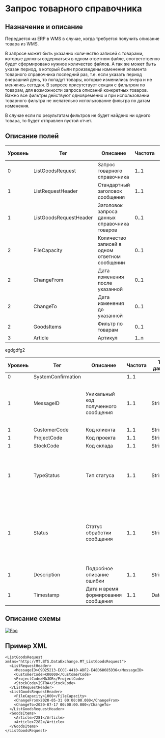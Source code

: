 # Запрос товарного справочника

## Назначение и описание
Передается из ERP в WMS в случае, когда требуется получить описание товара из WMS.

В запросе может быть указанно количество записей с товарами, которые должны содержаться в одном ответном файле, соответственно будет сформировано нужное количество файлов. А так же может быть указан период, в который были произведены изменения элемента товарного справочника последний раз, т.е. если указать период вчерашний день, то попадут товары, которые изменились вчера и не менялись сегодня. В запросе присутствует секция с фильтром по товарам, для возможности запроса описаний конкретных товаров. Важно все фильтры действуют одновременно и при использовании товарного фильтра не желательно использование фильтра по датам изменения.

В случае если по результатам фильтров не будет найдено ни одного товара, то будет отправлен пустой отчет.

## Описание полей
Уровень | Тег | Описание | Частота | Тип данных | Размер поля | Комментарий
--------|-----|----------|---------|------------|-------------|------------
0 | ListGoodsRequest | Запрос товарного справочника | 1..1 | | |
1 | ListRequestHeader | Стандартный заголовок сообщения | 1..1  | | | Общая структура сообщения 
1 | ListGoodsRequestHeader | Заголовок запроса данных справочника товаров | 0..1 | | | 
2 | FileCapacity | Количество записей в одном ответном сообщении | 0..1 | Integer | | По умолчанию 10000 
2 | ChangeFrom | Дата изменения после указанной | 0..1 | DateTime | | 
2 | ChangeTo | Дата изменения до указанной | 0..1 | DateTime | | 
2 | GoodsItems | Фильтр по товарам | 0..1 | | | 
3 | Article | Артикул | 1..n | String | 100 | 

egdgdfg2

Уровень | Тег | Описание | Частота | Тип данных | Размер поля | Комментарий
--------|-----|----------|---------|------------|-------------|------------
0 | SystemConfirmation | | 1..1 | | | 
1 | MessageID | Уникальный код полученного сообщения | 1..1 | String | 50 | Код сообщения в ответе совпадает с кодом полученного сообщения
1 | CustomerCode | Код клиента | 1..1 | String | 20 | 
1 | ProjectCode | Код проекта | 1..1 | String | 20 | 
1 | StockCode | Код склада | 1..1 | String | 20 | 
1 | TypeStatus | Тип статуса | 1..1 | String | 20 | TRANSFER – сообщение поступило в EBS<br />LOAD – сообщение обработано в WMS
1 | Status | Статус обработки сообщения | 1..1 | String | 20 | OK – Сообщение успешно обработано в WMS<br />ERROR – Возникла ошибка при обработке в WMS
1 | Description | Подробное описание ошибки | 1..1 | String | 250 | 
1 | Timestamp | Дата и время формирования сообщения | 1..1 | DateTime | |

## Описание схемы
<a href="/XSD/MT_ListGoodsRequest.xsd" rel="XSD">![Foo](https://user-images.githubusercontent.com/22858622/134012526-73d1b128-a2cd-4d14-8a13-10f81a57c04f.png)</a>

## Пример XML
```
<ListGoodsRequest xmlns="http://MT.BTS.DataExchange.MT_ListGoodsRequest">
  <ListRequestHeader>
    <MessageID>C9D25213-ECCC-4410-ADF2-E48D68685D36</MessageID>
    <CustomerCode>К00000</CustomerCode>
    <ProjectCode>MAJOR</ProjectCode>
    <StockCode>ISTRA</StockCode>
  </ListRequestHeader>
  <ListGoodsRequestHeader>
    <FileCapacity>1000</FileCapacity>
    <ChangeFrom>2020-05-31 00:00:00.000</ChangeFrom>
    <ChangeTo>2020-07-17 00:00:00.000</ChangeTo>
  </ListGoodsRequestHeader>
  <GoodsItems>
    <Article>7281</Article>
    <Article>7282</Article>
  </GoodsItems>
</ListGoodsRequest>
```

